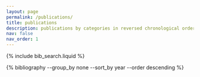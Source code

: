 ```yaml
---
layout: page
permalink: /publications/
title: publications
description: publications by categories in reversed chronological order. generated by jekyll-scholar.
nav: false
nav_order: 1
---
```


<!-- _pages/publications.md -->

<!-- Bibsearch Feature -->

{% include bib_search.liquid %}

<div class="publications">
{% bibliography --group_by none --sort_by year --order descending %}
</div>
